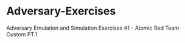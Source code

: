 # Adversary-Exercises

Adversary Emulation and Simulation Exercises #1 - Atomic Red Team Custom PT.1
